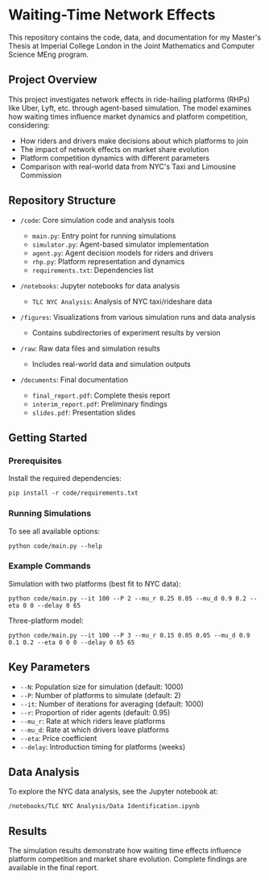 # Waiting-Time Network Effects

This repository contains the code, data, and documentation for my Master's Thesis at Imperial College London in the Joint Mathematics and Computer Science MEng program.

## Project Overview

This project investigates network effects in ride-hailing platforms (RHPs) like Uber, Lyft, etc. through agent-based simulation. The model examines how waiting times influence market dynamics and platform competition, considering:

- How riders and drivers make decisions about which platforms to join
- The impact of network effects on market share evolution
- Platform competition dynamics with different parameters
- Comparison with real-world data from NYC's Taxi and Limousine Commission

## Repository Structure

- `/code`: Core simulation code and analysis tools
  - `main.py`: Entry point for running simulations
  - `simulator.py`: Agent-based simulator implementation
  - `agent.py`: Agent decision models for riders and drivers
  - `rhp.py`: Platform representation and dynamics
  - `requirements.txt`: Dependencies list

- `/notebooks`: Jupyter notebooks for data analysis
  - `TLC NYC Analysis`: Analysis of NYC taxi/rideshare data

- `/figures`: Visualizations from various simulation runs and data analysis
  - Contains subdirectories of experiment results by version

- `/raw`: Raw data files and simulation results
  - Includes real-world data and simulation outputs

- `/documents`: Final documentation
  - `final_report.pdf`: Complete thesis report
  - `interim_report.pdf`: Preliminary findings
  - `slides.pdf`: Presentation slides

## Getting Started

### Prerequisites

Install the required dependencies:
```
pip install -r code/requirements.txt
```

### Running Simulations

To see all available options:
```
python code/main.py --help
```

### Example Commands

Simulation with two platforms (best fit to NYC data):
```
python code/main.py --it 100 --P 2 --mu_r 0.25 0.05 --mu_d 0.9 0.2 --eta 0 0 --delay 0 65
```

Three-platform model:
```
python code/main.py --it 100 --P 3 --mu_r 0.15 0.05 0.05 --mu_d 0.9 0.1 0.2 --eta 0 0 0 --delay 0 65 65
```

## Key Parameters

- `--N`: Population size for simulation (default: 1000)
- `--P`: Number of platforms to simulate (default: 2)
- `--it`: Number of iterations for averaging (default: 1000)
- `--r`: Proportion of rider agents (default: 0.95)
- `--mu_r`: Rate at which riders leave platforms
- `--mu_d`: Rate at which drivers leave platforms
- `--eta`: Price coefficient
- `--delay`: Introduction timing for platforms (weeks)

## Data Analysis

To explore the NYC data analysis, see the Jupyter notebook at:
```
/notebooks/TLC NYC Analysis/Data Identification.ipynb
```

## Results

The simulation results demonstrate how waiting time effects influence platform competition and market share evolution. Complete findings are available in the final report.